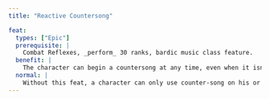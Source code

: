 ```yaml
---
title: "Reactive Countersong"

feat:
  types: ["Epic"]
  prerequisite: |
    Combat Reflexes, _perform_ 30 ranks, bardic music class feature.
  benefit: |
    The character can begin a countersong at any time, even when it isn't his or her turn (much like a wizard who has readied a counterspell action), though the character doesn't have to ready an action to do so. The character can't use Reactive Countersong at the same time he or she isusing another bardic music ability (though the character could stop the other bardic music ability to begin Reactive Countersong if so desired).
  normal: |
    Without this feat, a character can only use counter-song on his or her turn.
---
```

